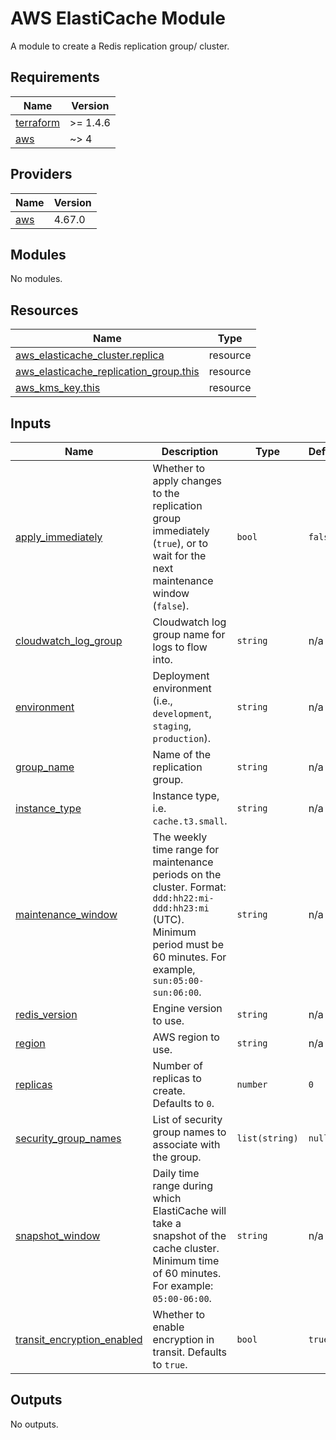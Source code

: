 # AWS ElastiCache Module

A module to create a Redis replication group/ cluster.

<!-- BEGINNING OF PRE-COMMIT-TERRAFORM DOCS HOOK -->
## Requirements

| Name | Version |
|------|---------|
| <a name="requirement_terraform"></a> [terraform](#requirement\_terraform) | >= 1.4.6 |
| <a name="requirement_aws"></a> [aws](#requirement\_aws) | ~> 4 |

## Providers

| Name | Version |
|------|---------|
| <a name="provider_aws"></a> [aws](#provider\_aws) | 4.67.0 |

## Modules

No modules.

## Resources

| Name | Type |
|------|------|
| [aws_elasticache_cluster.replica](https://registry.terraform.io/providers/hashicorp/aws/latest/docs/resources/elasticache_cluster) | resource |
| [aws_elasticache_replication_group.this](https://registry.terraform.io/providers/hashicorp/aws/latest/docs/resources/elasticache_replication_group) | resource |
| [aws_kms_key.this](https://registry.terraform.io/providers/hashicorp/aws/latest/docs/resources/kms_key) | resource |

## Inputs

| Name | Description | Type | Default | Required |
|------|-------------|------|---------|:--------:|
| <a name="input_apply_immediately"></a> [apply\_immediately](#input\_apply\_immediately) | Whether to apply changes to the replication group immediately (`true`), or to wait for the next maintenance window (`false`). | `bool` | `false` | no |
| <a name="input_cloudwatch_log_group"></a> [cloudwatch\_log\_group](#input\_cloudwatch\_log\_group) | Cloudwatch log group name for logs to flow into. | `string` | n/a | yes |
| <a name="input_environment"></a> [environment](#input\_environment) | Deployment environment (i.e., `development`, `staging`, `production`). | `string` | n/a | yes |
| <a name="input_group_name"></a> [group\_name](#input\_group\_name) | Name of the replication group. | `string` | n/a | yes |
| <a name="input_instance_type"></a> [instance\_type](#input\_instance\_type) | Instance type, i.e. `cache.t3.small`. | `string` | n/a | yes |
| <a name="input_maintenance_window"></a> [maintenance\_window](#input\_maintenance\_window) | The weekly time range for maintenance periods on the cluster. Format: `ddd:hh22:mi-ddd:hh23:mi` (UTC). Minimum period must be 60 minutes. For example, `sun:05:00-sun:06:00`. | `string` | n/a | yes |
| <a name="input_redis_version"></a> [redis\_version](#input\_redis\_version) | Engine version to use. | `string` | n/a | yes |
| <a name="input_region"></a> [region](#input\_region) | AWS region to use. | `string` | n/a | yes |
| <a name="input_replicas"></a> [replicas](#input\_replicas) | Number of replicas to create. Defaults to `0`. | `number` | `0` | no |
| <a name="input_security_group_names"></a> [security\_group\_names](#input\_security\_group\_names) | List of security group names to associate with the group. | `list(string)` | `null` | no |
| <a name="input_snapshot_window"></a> [snapshot\_window](#input\_snapshot\_window) | Daily time range during which ElastiCache will take a snapshot of the cache cluster. Minimum time of 60 minutes. For example: `05:00-06:00`. | `string` | n/a | yes |
| <a name="input_transit_encryption_enabled"></a> [transit\_encryption\_enabled](#input\_transit\_encryption\_enabled) | Whether to enable encryption in transit. Defaults to `true`. | `bool` | `true` | no |

## Outputs

No outputs.
<!-- END OF PRE-COMMIT-TERRAFORM DOCS HOOK -->
